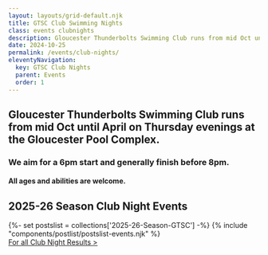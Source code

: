 ```yaml
---
layout: layouts/grid-default.njk
title: GTSC Club Swimming Nights
class: events clubnights
description: Gloucester Thunderbolts Swimming Club runs from mid Oct until April on Thursday evenings at the Gloucester Pool Complex. 
date: 2024-10-25
permalink: /events/club-nights/
eleventyNavigation:
  key: GTSC Club Nights
  parent: Events
  order: 1
---
```

## Gloucester Thunderbolts Swimming Club runs from mid Oct until April on Thursday evenings at the Gloucester Pool Complex. 

### We aim for a 6pm start and generally finish before 8pm.

#### All ages and abilities are welcome.
<div class="padtop3rem"></div>
<div class="postlist-section-wrapper">	
   <h2 class="heading-text">2025-26 Season Club Night Events</h2>
<div class="resultswrapper">
	{%- set postslist = collections['2025-26-Season-GTSC']  -%} 
	{% include "components/postlist/postslist-events.njk" %}
</div>
</div>


<div class="linkwrapper"><a class="resultspdf" href="/events/results/" title="Club Night Results" alt="Club Night Results">For all Club Night Results &gt;</a></div>